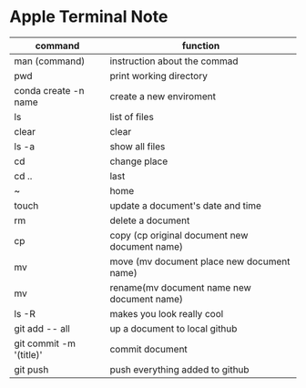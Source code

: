 # Apple Terminal Note

|   command   |   function   |
| ---- | ---- |
|   man (command)   |    instruction about the commad   |
|    pwd  |    print working directory   |
|    conda create -n name  |      create a new enviroment |
|    ls  | list of files     |
|   clear   | clear     |
|    ls -a  |      show all files|
|    cd  | change place     |
|    cd ..  |   last    |
|   ~   |  home    |
|   touch   | update a document's date and time      |
|  rm    |    delete a document  |
|   cp   | copy (cp original document new document name)     |
|  mv    |    move (mv document place new document name)   |
|    mv  |   rename(mv document name new document name)   |
|   ls -R   |   makes you look really cool   |
|   git add -- all    |  up a document to local github    |
|     git commit -m '(title)'  |    commit  document  |
|   git push    |    push everything added to github   
